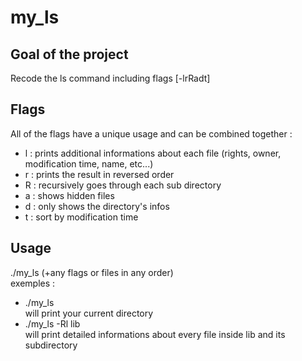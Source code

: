 # my_ls  
## Goal of the project  
Recode the ls command including flags [-lrRadt]  
## Flags  
All of the flags have a unique usage and can be combined together :  
- l : prints additional informations about each file (rights, owner, modification time, name, etc...) 
- r : prints the result in reversed order
- R : recursively goes through each sub directory
- a : shows hidden files
- d : only shows the directory's infos
- t : sort by modification time
## Usage
./my_ls (+any flags or files in any order)  
exemples :  
- ./my_ls  
    will print your current directory
- ./my_ls -Rl lib  
    will print detailed informations about every file inside lib and its subdirectory
